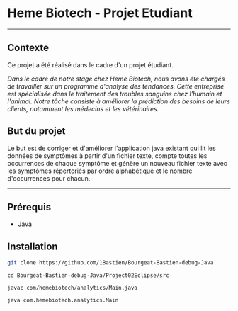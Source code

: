 # Heme Biotech - Projet Etudiant

---

## Contexte

Ce projet a été réalisé dans le cadre d'un projet étudiant. 

*Dans le cadre de notre stage chez Heme Biotech, nous avons été chargés de travailler sur un programme d'analyse des tendances. Cette entreprise est spécialisée dans le traitement des troubles sanguins chez l'humain et l'animal. Notre tâche consiste à améliorer la prédiction des besoins de leurs clients, notamment les médecins et les vétérinaires.*

## But du projet

Le but est de corriger et d'améliorer l'application java existant qui lit les données de symptômes à partir d'un fichier texte, compte toutes les occurrences de chaque symptôme et génère un nouveau fichier texte avec les symptômes répertoriés par ordre alphabétique et le nombre d'occurrences pour chacun.

---

## Prérequis

- Java

## Installation

```bash
git clone https://github.com/1Bastien/Bourgeat-Bastien-debug-Java
```
```
cd Bourgeat-Bastien-debug-Java/Project02Eclipse/src
```
```
javac com/hemebiotech/analytics/Main.java
```
```
java com.hemebiotech.analytics.Main
```
